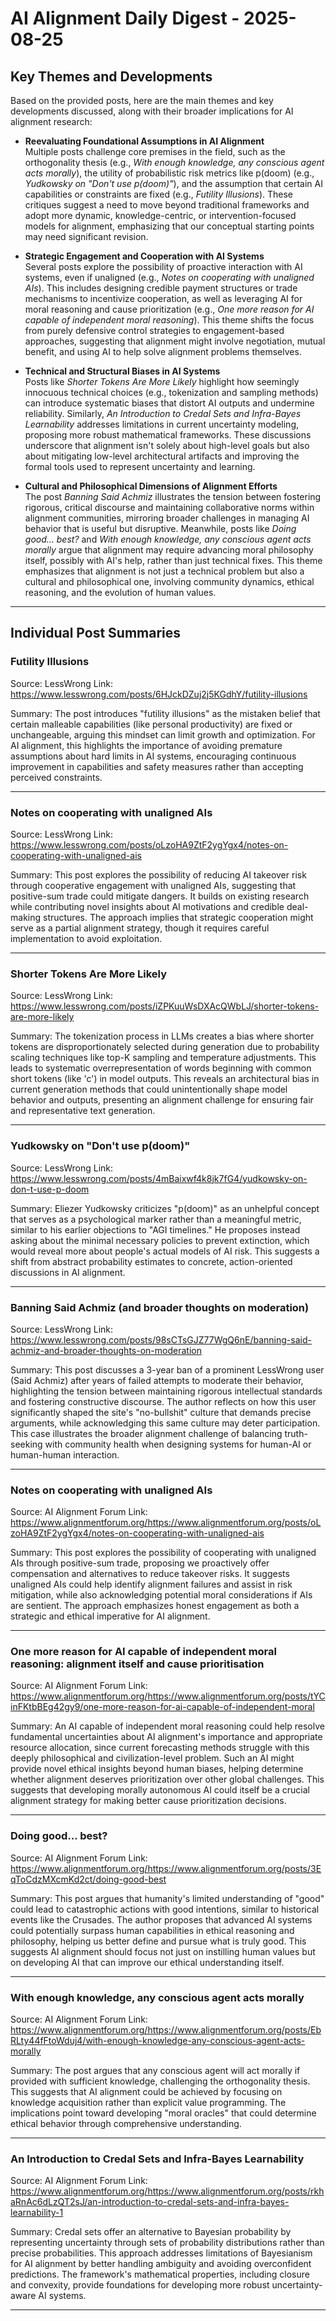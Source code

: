 # AI Alignment Daily Digest - 2025-08-25

## Key Themes and Developments

Based on the provided posts, here are the main themes and key developments discussed, along with their broader implications for AI alignment research:

- **Reevaluating Foundational Assumptions in AI Alignment**  
  Multiple posts challenge core premises in the field, such as the orthogonality thesis (e.g., *With enough knowledge, any conscious agent acts morally*), the utility of probabilistic risk metrics like p(doom) (e.g., *Yudkowsky on "Don't use p(doom)"*), and the assumption that certain AI capabilities or constraints are fixed (e.g., *Futility Illusions*). These critiques suggest a need to move beyond traditional frameworks and adopt more dynamic, knowledge-centric, or intervention-focused models for alignment, emphasizing that our conceptual starting points may need significant revision.

- **Strategic Engagement and Cooperation with AI Systems**  
  Several posts explore the possibility of proactive interaction with AI systems, even if unaligned (e.g., *Notes on cooperating with unaligned AIs*). This includes designing credible payment structures or trade mechanisms to incentivize cooperation, as well as leveraging AI for moral reasoning and cause prioritization (e.g., *One more reason for AI capable of independent moral reasoning*). This theme shifts the focus from purely defensive control strategies to engagement-based approaches, suggesting that alignment might involve negotiation, mutual benefit, and using AI to help solve alignment problems themselves.

- **Technical and Structural Biases in AI Systems**  
  Posts like *Shorter Tokens Are More Likely* highlight how seemingly innocuous technical choices (e.g., tokenization and sampling methods) can introduce systematic biases that distort AI outputs and undermine reliability. Similarly, *An Introduction to Credal Sets and Infra-Bayes Learnability* addresses limitations in current uncertainty modeling, proposing more robust mathematical frameworks. These discussions underscore that alignment isn't solely about high-level goals but also about mitigating low-level architectural artifacts and improving the formal tools used to represent uncertainty and learning.

- **Cultural and Philosophical Dimensions of Alignment Efforts**  
  The post *Banning Said Achmiz* illustrates the tension between fostering rigorous, critical discourse and maintaining collaborative norms within alignment communities, mirroring broader challenges in managing AI behavior that is useful but disruptive. Meanwhile, posts like *Doing good... best?* and *With enough knowledge, any conscious agent acts morally* argue that alignment may require advancing moral philosophy itself, possibly with AI's help, rather than just technical fixes. This theme emphasizes that alignment is not just a technical problem but also a cultural and philosophical one, involving community dynamics, ethical reasoning, and the evolution of human values.

---

## Individual Post Summaries

### Futility Illusions
Source: LessWrong
Link: https://www.lesswrong.com/posts/6HJckDZuj2j5KGdhY/futility-illusions

Summary: The post introduces "futility illusions" as the mistaken belief that certain malleable capabilities (like personal productivity) are fixed or unchangeable, arguing this mindset can limit growth and optimization. For AI alignment, this highlights the importance of avoiding premature assumptions about hard limits in AI systems, encouraging continuous improvement in capabilities and safety measures rather than accepting perceived constraints.

---

### Notes on cooperating with unaligned AIs
Source: LessWrong
Link: https://www.lesswrong.com/posts/oLzoHA9ZtF2ygYgx4/notes-on-cooperating-with-unaligned-ais

Summary: This post explores the possibility of reducing AI takeover risk through cooperative engagement with unaligned AIs, suggesting that positive-sum trade could mitigate dangers. It builds on existing research while contributing novel insights about AI motivations and credible deal-making structures. The approach implies that strategic cooperation might serve as a partial alignment strategy, though it requires careful implementation to avoid exploitation.

---

### Shorter Tokens Are More Likely
Source: LessWrong
Link: https://www.lesswrong.com/posts/iZPKuuWsDXAcQWbLJ/shorter-tokens-are-more-likely

Summary: The tokenization process in LLMs creates a bias where shorter tokens are disproportionately selected during generation due to probability scaling techniques like top-K sampling and temperature adjustments. This leads to systematic overrepresentation of words beginning with common short tokens (like 'c') in model outputs. This reveals an architectural bias in current generation methods that could unintentionally shape model behavior and outputs, presenting an alignment challenge for ensuring fair and representative text generation.

---

### Yudkowsky on "Don't use p(doom)"
Source: LessWrong
Link: https://www.lesswrong.com/posts/4mBaixwf4k8jk7fG4/yudkowsky-on-don-t-use-p-doom

Summary: Eliezer Yudkowsky criticizes "p(doom)" as an unhelpful concept that serves as a psychological marker rather than a meaningful metric, similar to his earlier objections to "AGI timelines." He proposes instead asking about the minimal necessary policies to prevent extinction, which would reveal more about people's actual models of AI risk. This suggests a shift from abstract probability estimates to concrete, action-oriented discussions in AI alignment.

---

### Banning Said Achmiz (and broader thoughts on moderation)
Source: LessWrong
Link: https://www.lesswrong.com/posts/98sCTsGJZ77WgQ6nE/banning-said-achmiz-and-broader-thoughts-on-moderation

Summary: This post discusses a 3-year ban of a prominent LessWrong user (Said Achmiz) after years of failed attempts to moderate their behavior, highlighting the tension between maintaining rigorous intellectual standards and fostering constructive discourse. The author reflects on how this user significantly shaped the site's "no-bullshit" culture that demands precise arguments, while acknowledging this same culture may deter participation. This case illustrates the broader alignment challenge of balancing truth-seeking with community health when designing systems for human-AI or human-human interaction.

---

### Notes on cooperating with unaligned AIs
Source: AI Alignment Forum
Link: https://www.alignmentforum.org/https://www.alignmentforum.org/posts/oLzoHA9ZtF2ygYgx4/notes-on-cooperating-with-unaligned-ais

Summary: This post explores the possibility of cooperating with unaligned AIs through positive-sum trade, proposing we proactively offer compensation and alternatives to reduce takeover risks. It suggests unaligned AIs could help identify alignment failures and assist in risk mitigation, while also acknowledging potential moral considerations if AIs are sentient. The approach emphasizes honest engagement as both a strategic and ethical imperative for AI alignment.

---

### One more reason for AI capable of independent moral reasoning: alignment itself and cause prioritisation
Source: AI Alignment Forum
Link: https://www.alignmentforum.org/https://www.alignmentforum.org/posts/tYCinFKtbBEg42gy9/one-more-reason-for-ai-capable-of-independent-moral

Summary: An AI capable of independent moral reasoning could help resolve fundamental uncertainties about AI alignment's importance and appropriate resource allocation, since current forecasting methods struggle with this deeply philosophical and civilization-level problem. Such an AI might provide novel ethical insights beyond human biases, helping determine whether alignment deserves prioritization over other global challenges. This suggests that developing morally autonomous AI could itself be a crucial alignment strategy for making better cause prioritization decisions.

---

### Doing good... best?
Source: AI Alignment Forum
Link: https://www.alignmentforum.org/https://www.alignmentforum.org/posts/3EqToCdzMXcmKd2ct/doing-good-best

Summary: This post argues that humanity's limited understanding of "good" could lead to catastrophic actions with good intentions, similar to historical events like the Crusades. The author proposes that advanced AI systems could potentially surpass human capabilities in ethical reasoning and philosophy, helping us better define and pursue what is truly good. This suggests AI alignment should focus not just on instilling human values but on developing AI that can improve our ethical understanding itself.

---

### With enough knowledge, any conscious agent acts morally
Source: AI Alignment Forum
Link: https://www.alignmentforum.org/https://www.alignmentforum.org/posts/EbRLty44fFtoWduj4/with-enough-knowledge-any-conscious-agent-acts-morally

Summary: The post argues that any conscious agent will act morally if provided with sufficient knowledge, challenging the orthogonality thesis. This suggests that AI alignment could be achieved by focusing on knowledge acquisition rather than explicit value programming. The implications point toward developing "moral oracles" that could determine ethical behavior through comprehensive understanding.

---

### An Introduction to Credal Sets and Infra-Bayes Learnability
Source: AI Alignment Forum
Link: https://www.alignmentforum.org/https://www.alignmentforum.org/posts/rkhaRnAc6dLzQT2sJ/an-introduction-to-credal-sets-and-infra-bayes-learnability-1

Summary: Credal sets offer an alternative to Bayesian probability by representing uncertainty through sets of probability distributions rather than precise probabilities. This approach addresses limitations of Bayesianism for AI alignment by better handling ambiguity and avoiding overconfident predictions. The framework's mathematical properties, including closure and convexity, provide foundations for developing more robust uncertainty-aware AI systems.

---

